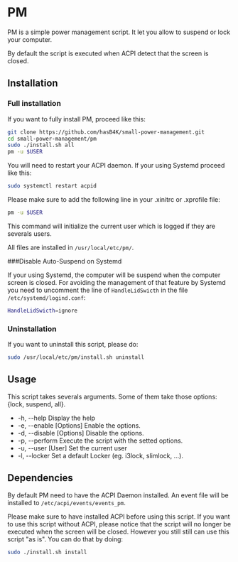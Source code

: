PM
==

PM is a simple power management script.
It let you allow to suspend or lock your computer.

By default the script is executed when ACPI detect that the screen is closed.

Installation
------------

### Full installation
If you want to fully install PM, proceed like this:
```bash
git clone https://github.com/hasB4K/small-power-management.git
cd small-power-management/pm
sudo ./install.sh all
pm -u $USER
```
You will need to restart your ACPI daemon.
If your using Systemd proceed like this:
```bash
sudo systemctl restart acpid
```

Please make sure to add the following line in your .xinitrc or .xprofile file:
```bash
pm -u $USER
```
This command will initialize the current user which is logged if they are
severals users.


All files are installed in `/usr/local/etc/pm/`.

###Disable Auto-Suspend on Systemd

If your using Systemd, the computer will be suspend when the computer screen is
closed. For avoiding the management of that feature by Systemd you need to
uncomment the line of `HandleLidSwicth` in the file `/etc/systemd/logind.conf`:

```bash
HandleLidSwicth=ignore
```

### Uninstallation

If you want to uninstall this script, please do:
```bash
sudo /usr/local/etc/pm/install.sh uninstall
```

Usage
---------

This script takes severals arguments.
Some of them take those options: {lock, suspend, all}.

* -h, --help                Display the help
* -e, --enable [Options]    Enable the options.
* -d, --disable [Options]   Disable the options.
* -p, --perform             Execute the script with the setted options.
* -u, --user [User]         Set the current user
* -l, --locker              Set a default Locker (eg. i3lock, slimlock, ...).

Dependencies
------------

By default PM need to have the ACPI Daemon installed. An event file will be
installed to `/etc/acpi/events/events_pm`.

Please make sure to have installed ACPI before using this script. If you want
to use this script without ACPI, please notice that the script will no longer
be executed when the screen will be closed. However you still still can use
this script "as is". You can do that by doing:

```bash
sudo ./install.sh install
```
